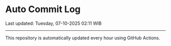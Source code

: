 # Auto Commit Log

Last updated: Tuesday, 07-10-2025 02:11 WIB

---

This repository is automatically updated every hour using GitHub Actions.
